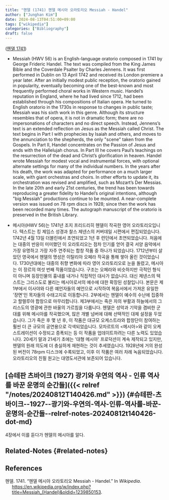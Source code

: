 ```yaml
---
title: "헨델 (1741) 헨델 메시아 오라토리오 Messiah - Handel"
author: ["Junghan Kim"]
date: 2024-08-13T04:51:00+09:00
tags: ["wikipedia"]
categories: ["Bibliography"]
draft: false
---
```


(<a href="#citeproc_bib_item_1">헨델 1741</a>)

-   Messiah (HWV 56) is an English-language oratorio composed in 1741 by George Frideric Handel. The text was compiled from the King James Bible and the Coverdale Psalter by Charles Jennens. It was first performed in Dublin on 13 April 1742 and received its London premiere a year later. After an initially modest public reception, the oratorio gained in popularity, eventually becoming one of the best-known and most frequently performed choral works in Western music. Handel’s reputation in England, where he had lived since 1712, had been established through his compositions of Italian opera. He turned to English oratorio in the 1730s in response to changes in public taste; Messiah was his sixth work in this genre. Although its structure resembles that of opera, it is not in dramatic form; there are no impersonations of characters and no direct speech. Instead, Jennens’s text is an extended reflection on Jesus as the Messiah called Christ. The text begins in Part I with prophecies by Isaiah and others, and moves to the annunciation to the shepherds, the only "scene" taken from the Gospels. In Part II, Handel concentrates on the Passion of Jesus and ends with the Hallelujah chorus. In Part III he covers Paul’s teachings on the resurrection of the dead and Christ’s glorification in heaven. Handel wrote Messiah for modest vocal and instrumental forces, with optional alternate settings for many of the individual numbers. In the years after his death, the work was adapted for performance on a much larger scale, with giant orchestras and choirs. In other efforts to update it, its orchestration was revised and amplified, such as Mozart’s Der Messias. In the late 20th and early 21st centuries, the trend has been towards reproducing a greater fidelity to Handel’s original intentions, although "big Messiah" productions continue to be mounted. A near-complete version was issued on 78 rpm discs in 1928; since then the work has been recorded many times. The autograph manuscript of the oratorio is preserved in the British Library.

-   메시아(HWV 56)는 1741년 조지 프리드리히 헨델이 작곡한 영어 오라토리오입니다. 텍스트는 킹 제임스 성경과 찰스 제넨스의 커버데일 시편에서 편집되었습니다. 1742년 4월 13일 더블린에서 초연되었고 1년 후 런던에서 초연되었습니다. 처음에는 대중의 반응이 미미했던 이 오라토리오는 점차 인기를 얻어 결국 서양 음악에서 가장 유명하고 가장 자주 연주되는 합창 작품 중 하나가 되었습니다. 1712년부터 살았던 영국에서 헨델의 명성은 이탈리아 오페라 작곡을 통해 쌓아 올린 것이었습니다. 1730년대에는 대중의 취향 변화에 따라 영어 오라토리오로 눈을 돌렸고, 메시아는 이 장르의 여섯 번째 작품이었습니다. 구조는 오페라와 비슷하지만 극적인 형식이 아니며 등장인물의 흉내를 내거나 직접적인 대사가 없습니다. 대신 제넨스의 텍스트는 그리스도로 불리는 메시아로서의 예수에 대한 확장된 성찰입니다. 본문은 제1부에서 이사야와 다른 예언자들의 예언으로 시작하여 복음서에서 가져온 유일한 '장면'인 목자들의 수태고지로 이동합니다. 2부에서는 헨델이 예수의 수난에 집중하고 할렐루야 합창으로 마무리합니다. 제3부에서는 죽은 자의 부활과 하늘에서의 그리스도의 영광에 관한 바울의 가르침을 다룹니다. 헨델은 성악과 기악을 겸비한 군대를 위해 메시아를 작곡했으며, 많은 개별 넘버에 대해 선택적인 대체 설정을 두었습니다. 그가 죽은 후 몇 년 후, 이 작품은 대규모 오케스트라와 합창단이 참여하는 훨씬 더 큰 규모의 공연용으로 각색되었습니다. 모차르트의 &lt;메시아&gt;와 같이 오케스트레이션이 수정되고 증폭되는 등 이 작품을 업데이트하려는 다른 노력도 있었습니다. 20세기 말과 21세기 초에는 '대형 메시아' 프로덕션이 계속 제작되고 있지만, 헨델의 원래 의도에 더 충실하게 재현하는 것이 추세였습니다. 1928년에 거의 완성된 버전이 78rpm 디스크에 수록되었고, 이후 이 작품은 여러 차례 녹음되었습니다. 오라토리오의 친필 원고는 대영도서관에 보존되어 있습니다.


## [슈테판 츠바이크 (1927) 광기와 우연의 역사 - 인류 역사를 바꾼 운명의 순간들]({{< relref "/notes/20240812T140426.md" >}}) {#슈테판-츠바이크--1927--광기와-우연의-역사-인류-역사를-바꾼-운명의-순간들--relref-notes-20240812t140426-dot-md}

4장에서 이를 듣다가 헨델의 메시아를 알다.


## Related-Notes {#related-notes}

## References

<style>.csl-entry{text-indent: -1.5em; margin-left: 1.5em;}</style><div class="csl-bib-body">
  <div class="csl-entry"><a id="citeproc_bib_item_1"></a>헨델. 1741. “헨델 메시아 오라토리오 Messiah - Handel.” In <i>Wikipedia</i>. <a href="https://en.wikipedia.org/w/index.php?title=Messiah_(Handel)&oldid=1239850153">https://en.wikipedia.org/w/index.php?title=Messiah_(Handel)&#38;oldid=1239850153</a>.</div>
</div>
